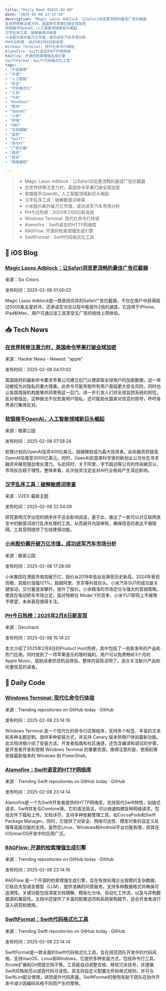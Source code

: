 ```yaml
---
title: "Daily News #2025-02-08"
date: "2025-02-08 23:15:58"
description: "Magic Lasso Adblock：让Safari浏览更流畅的最佳广告拦截器
在世界转移注意力时，英国命令苹果打破全球加密
软银接手OpenAI，人工智能领域新巨头崛起
汉字乱序工具：破解敏感词审查
小米股价飙升破万亿市值，成功进军汽车市场分析
PH今日热榜：2025年2月8日新发现
Windows Terminal: 现代化命令行体验
Alamofire：Swift语言的HTTP网络库
RAGFlow: 开源的检索增强生成引擎
SwiftFormat：Swift代码格式化工具"
tags: 
- "产品推荐"
- "开源"
- "人工智能"
- "安全"
- "代码格式化"
- "工具"
- "汽车"
- "Windows"
- "股市"
- "OpenAI"
- "小米"
- "终端"
- "RAG"
- "文档理解"
- "监控"
- "Swift"
- "命令行"
- "广告拦截"
- "政府"
- "投资"
- "网络编程"

---
```


> - Magic Lasso Adblock：让Safari浏览更流畅的最佳广告拦截器
> - 在世界转移注意力时，英国命令苹果打破全球加密
> - 软银接手OpenAI，人工智能领域新巨头崛起
> - 汉字乱序工具：破解敏感词审查
> - 小米股价飙升破万亿市值，成功进军汽车市场分析
> - PH今日热榜：2025年2月8日新发现
> - Windows Terminal: 现代化命令行体验
> - Alamofire：Swift语言的HTTP网络库
> - RAGFlow: 开源的检索增强生成引擎
> - SwiftFormat：Swift代码格式化工具

## 🍎 iOS Blog

### [Magic Lasso Adblock：让Safari浏览更流畅的最佳广告拦截器](https://sixcolors.com/sponsor/2025/02/magic-lasso-adblock-2-0x-faster-web-browsing-in-safari-21/)

来源：Six Colors

发布时间：2025-02-08 01:00:02

Magic Lasso Adblock是一款表现优异的Safari广告拦截器，不仅在用户中获得超过5000条五星好评，还承诺在浏览过程中能提升2倍的速度。它适用于iPhone、iPad和Mac，用户可通过该工具享受无广告的愉快上网体验。

## 📥 Tech News

### [在世界转移注意力时，英国命令苹果打破全球加密](https://www.techdirt.com/2025/02/07/uk-orders-apple-to-break-encryption-worldwide-while-world-is-distracted/)

来源：Hacker News - Newest: "apple"

发布时间：2025-02-08 04:51:02

英国政府的最新命令要求苹果公司建立后门以便获取全球用户的加密数据，这一举动被视为对隐私的重大侵袭。此命令可能导致所有用户面临更大安全风险，同时也让各国情报机构能够共同使用这一后门，进一步引发人们对全球监控系统的担忧。反对者指出，这种做法不仅危害用户隐私，还可能助长国家对信息的掠夺，呼吁各界进行集体反对。

### [软银接手OpenAI，人工智能领域新巨头崛起](http://www.geekpark.net/news/345734)

来源：极客公园

发布时间：2025-02-08 07:58:24

软银计划向OpenAI投资400亿美元，超越微软成为最大投资者。此轮融资将提高OpenAI估值至3000亿美元。同时，OpenAI前首席科学家的新创业公司也在寻求融资并展现强劲增长潜力。与此同时，关于阿里、字节跳动等公司的传闻被否认，市场反应趋于理性。整体来看，此次投资注定会对AI行业格局产生深远影响。

### [汉字乱序工具：破解敏感词审查](https://www.v2ex.com/t/1110026)

来源：V2EX-最新主题

发布时间：2025-02-08 22:54:09

研究表明汉字出现的顺序并不总会影响阅读，基于此，推出了一款可以对互联网发言中的敏感词进行乱序处理的工具，从而避开内容审核，确保信息的表达不被阻碍。工具官网提供了在线使用功能。

### [小米股价飙升破万亿市值，成功进军汽车市场分析](http://www.geekpark.net/news/345743)

来源：极客公园

发布时间：2025-02-08 17:28:06

小米集团在港股市值突破万亿，股价从2018年低谷反弹至历史新高，2024年表现亮眼，其股价涨幅121%，超越阿里、京东等科技巨头。小米汽车SU7的成功是关键驱动，交付量逐渐攀升，提升了股价。小米精准的市场定位与强大的营销策略，使其在电动轿车市场立足，面对特斯拉 Model Y的竞争，小米YU7即将上市被寄予厚望，未来表现值得关注。

### [PH今日热榜：2025年2月8日新发现](https://decohack.com/producthunt-daily-2025-02-08/)

来源：Decohack

发布时间：2025-02-08 15:14:22

本文介绍了2025年2月8日的Product Hunt热榜，其中包括了一些新发布的产品和热门应用。同时提到了一项苹果音乐的限时福利，用户可以免费畅听3个月的Apple Music，鼓励读者抓住机会体验。整体内容简洁明了，适合关注新兴产品和优惠信息的读者。

## 💾 Daily Code

### [Windows Terminal: 现代化命令行体验](https://github.com/microsoft/terminal)

来源：Trending repositories on GitHub today · GitHub

发布时间：2025-02-08 23:14:16

Windows Terminal 是一个现代化的命令行应用程序，支持多个标签、丰富的文本和多种主题定制。提供多种安装方式，并支持 Canary 版本供用户体验最新功能。此文档详细介绍了安装方法、开发者指南和社区通道，还包含编译和调试的步骤，是开发者开发和使用 Windows Terminal 的重要资源。值得注意的是，使用前需安装最新版本的 Windows 和 PowerShell。

### [Alamofire：Swift语言的HTTP网络库](https://github.com/Alamofire/Alamofire)

来源：Trending Swift repositories on GitHub today · GitHub

发布时间：2025-02-08 23:14:14

Alamofire是一个为Swift开发者提供的HTTP网络库，支持现代Swift特性，如链式请求、Swift并发与Combine等。它的语法简洁，可以快速构建各种网络请求，包括文件下载和上传。文档详尽，支持多种依赖管理工具，如CocoaPods和Swift Package Manager。同时，它提供了对安全、网络可达性、模型对象的自定义处理等高级功能的支持。虽然在Linux、Windows和Android平台功能有限，但其在iOS/macOS开发中的应用广泛。

### [RAGFlow: 开源的检索增强生成引擎](https://github.com/infiniflow/ragflow)

来源：Trending repositories on GitHub today · GitHub

发布时间：2025-02-08 23:14:16

RAGFlow 是一个开源的检索增强生成引擎，旨在有效处理企业规模的复杂数据。它结合大型语言模型（LLM），提供准确的问答服务，支持多种数据格式并确保可追溯性。关键功能包括深度文档理解、模板化分块、自动化工作流，以及与异构数据源的兼容性。文档中还提供了丰富的配置选项和系统架构细节，适合开发者进行深入研究和使用。

### [SwiftFormat：Swift代码格式化工具](https://github.com/nicklockwood/SwiftFormat)

来源：Trending Swift repositories on GitHub today · GitHub

发布时间：2025-02-08 23:14:14

SwiftFormat是一款全面的Swift代码格式化工具，旨在规范团队开发中的代码风格，支持macOS、Linux和Windows。它提供多种安装方式，包括命令行工具、Xcode扩展和Git预提交钩子等。工具能自动调整空格、移除冗余括号，并遵循Swift风格规范以提高代码可读性。其支持自定义配置文件和格式规则，并可与SwiftLint配合使用，进而提升代码质量。SwiftFormat的使用有助于团队在协作开发中减少因编码风格不同而产生的摩擦。
